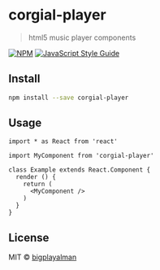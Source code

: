# corgial-player

> html5 music player components

[![NPM](https://img.shields.io/npm/v/corgial-player.svg)](https://www.npmjs.com/package/corgial-player) [![JavaScript Style Guide](https://img.shields.io/badge/code_style-standard-brightgreen.svg)](https://standardjs.com)

## Install

```bash
npm install --save corgial-player
```

## Usage

```tsx
import * as React from 'react'

import MyComponent from 'corgial-player'

class Example extends React.Component {
  render () {
    return (
      <MyComponent />
    )
  }
}
```

## License

MIT © [bigplayalman](https://github.com/bigplayalman)
